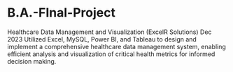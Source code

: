# B.A.-FInal-Project
Healthcare Data Management and Visualization (ExcelR Solutions) Dec 2023  Utilized Excel, MySQL, Power BI, and Tableau to design and implement a comprehensive healthcare data management system, enabling efficient analysis and visualization of critical health metrics for informed decision making.
